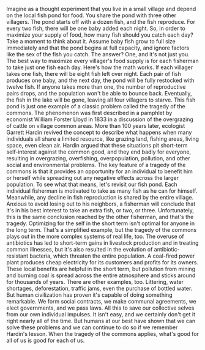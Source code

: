 
Imagine as a thought experiment
that you live in a small village
and depend on 
the local fish pond for food.
You share the pond 
with three other villagers.
The pond starts off with a dozen fish,
and the fish reproduce.
For every two fish, there will be 
one baby added each night.
So, in order to maximize 
your supply of food,
how many fish should you catch each day?
Take a moment to think about it.
Assume baby fish grow 
to full size immediately
and that the pond begins at full capacity,
and ignore factors 
like the sex of the fish you catch.
The answer? One, and it&#39;s not just you.
The best way to maximize 
every villager&#39;s food supply
is for each fisherman to take 
just one fish each day.
Here&#39;s how the math works.
If each villager takes one fish,
there will be eight fish left over night.
Each pair of fish produces one baby,
and the next day, the pond 
will be fully restocked with twelve fish.
If anyone takes more than one,
the number of reproductive pairs drops,
and the population 
won&#39;t be able to bounce back.
Eventually, the fish in the lake 
will be gone,
leaving all four villagers to starve.
This fish pond is just one example
of a classic problem
called the tragedy of the commons.
The phenomenon was first described 
in a pamphlet
by economist 
William Forster Lloyd in 1833
in a discussion of 
the overgrazing of cattle
on village common areas.
More than 100 years later, ecologist
Garrett Hardin revived the concept
to describe what happens 
when many individuals
all share a limited resource,
like grazing land,
fishing areas,
living space,
even clean air.
Hardin argued that these situations
pit short-term self-interest
against the common good,
and they end badly for everyone,
resulting in overgrazing,
overfishing,
overpopulation,
pollution,
and other social 
and environmental problems.
The key feature of 
a tragedy of the commons
is that it provides an opportunity for
an individual to benefit him or herself
while spreading out any negative effects 
across the larger population.
To see what that means,
let&#39;s revisit our fish pond.
Each individual fisherman is motivated
to take as many fish 
as he can for himself.
Meanwhile, any decline 
in fish reproduction
is shared by the entire village.
Anxious to avoid 
losing out to his neighbors,
a fisherman will conclude that it&#39;s in his
best interest to take an extra fish,
or two,
or three.
Unfortunately, this is the same conclusion
reached by the other fisherman,
and that&#39;s the tragedy.
Optimizing for the self in the short term
isn&#39;t optimal for anyone in the long term.
That&#39;s a simplified example,
but the tragedy of the commons
plays out in the more complex systems
of real life, too.
The overuse of antibiotics has led to
short-term gains in livestock production
and in treating common illnesses,
but it&#39;s also resulted in the evolution
of antibiotic-resistant bacteria,
which threaten the entire population.
A coal-fired power plant produces
cheap electricity for its customers
and profits for its owners.
These local benefits are helpful
in the short term,
but pollution from mining and burning coal
is spread across the entire atmosphere
and sticks around for thousands of years.
There are other examples, too.
Littering,
water shortages,
deforestation,
traffic jams,
even the purchase of bottled water.
But human civilization has proven it&#39;s
capable of doing something remarkable.
We form social contracts,
we make communal agreements,
we elect governments,
and we pass laws.
All this to save our collective selves
from our own individual impulses.
It isn&#39;t easy, and we certainly 
don&#39;t get it right nearly all of the time.
But humans at our best have shown
that we can solve these problems
and we can continue to do so
if we remember Hardin&#39;s lesson.
When the tragedy of the commons applies,
what&#39;s good for all of us 
is good for each of us.

